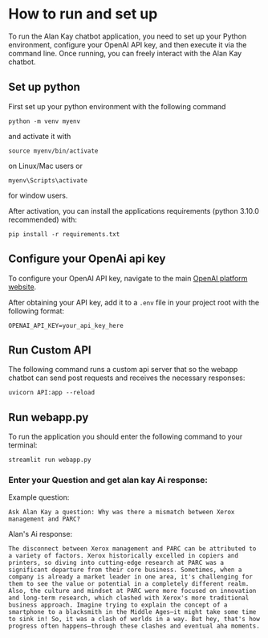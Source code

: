 # How to run and set up
To run the Alan Kay chatbot application, you need to set up your Python environment, configure your OpenAI API key, and then execute it via the command line. Once running, you can freely interact with the Alan Kay chatbot.
## Set up python
First set up your python environment with the following command
```
python -m venv myenv
```
and activate it with
```
source myenv/bin/activate
```
on Linux/Mac users or 
```
myenv\Scripts\activate
```
for window users.

After activation, you can install the applications requirements (python 3.10.0 recommended) with:
```
pip install -r requirements.txt
```

## Configure your OpenAi api key

To configure your OpenAI API key, navigate to the main [OpenAI platform website](https://platform.openai.com/).

After obtaining your API key, add it to a `.env` file in your project root with the following format:
```
OPENAI_API_KEY=your_api_key_here
```

## Run Custom API
The following command runs a custom api server that so the webapp chatbot can send post requests and receives the necessary responses:
```
uvicorn API:app --reload
```

## Run webapp.py
To run the application you should enter the following command to your terminal:
```
streamlit run webapp.py
```

### Enter your Question and get alan kay Ai response:
Example question:
```
Ask Alan Kay a question: Why was there a mismatch between Xerox management and PARC?
```

Alan's Ai response:
```
The disconnect between Xerox management and PARC can be attributed to a variety of factors. Xerox historically excelled in copiers and printers, so diving into cutting-edge research at PARC was a significant departure from their core business. Sometimes, when a company is already a market leader in one area, it's challenging for them to see the value or potential in a completely different realm. Also, the culture and mindset at PARC were more focused on innovation and long-term research, which clashed with Xerox's more traditional business approach. Imagine trying to explain the concept of a smartphone to a blacksmith in the Middle Ages—it might take some time to sink in! So, it was a clash of worlds in a way. But hey, that's how progress often happens—through these clashes and eventual aha moments.
```
